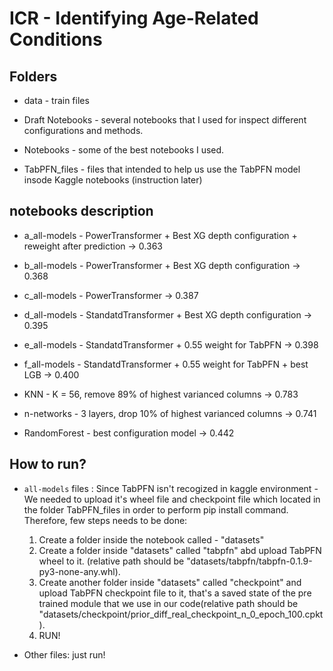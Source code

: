 # ICR - Identifying Age-Related Conditions

## Folders
* data - train files 

* Draft Notebooks - several notebooks that I used for inspect different configurations and methods.

* Notebooks - some of the best notebooks I used.

* TabPFN_files - files that intended to help us use the TabPFN model insode Kaggle notebooks (instruction later)

## notebooks description
* a_all-models - PowerTransformer + Best XG depth configuration + reweight after prediction -> 0.363

* b_all-models - PowerTransformer + Best XG depth configuration -> 0.368

* c_all-models - PowerTransformer -> 0.387

* d_all-models - StandatdTransformer + Best XG depth configuration -> 0.395

* e_all-models - StandatdTransformer + 0.55 weight for TabPFN -> 0.398

* f_all-models - StandatdTransformer + 0.55 weight for TabPFN + best LGB -> 0.400

* KNN - K = 56, remove 89% of highest varianced columns -> 0.783

* n-networks - 3 layers, drop 10% of highest varianced columns -> 0.741

* RandomForest - best configuration model -> 0.442

## How to run?

- `all-models` files : Since TabPFN isn't recogized in kaggle environment - We needed to upload it's wheel file and checkpoint file which located in the folder TabPFN_files in order to perform pip install command.
Therefore, few steps needs to be done:

  1) Create a folder inside the notebook called - "datasets"
  2) Create a folder inside "datasets" called "tabpfn" abd upload TabPFN wheel to it. (relative path should be "datasets/tabpfn/tabpfn-0.1.9-py3-none-any.whl).
  3) Create another folder inside "datasets" called "checkpoint" and upload TabPFN checkpoint file to it, that's a saved state of the pre trained module that we use in our code(relative path should be "datasets/checkpoint/prior_diff_real_checkpoint_n_0_epoch_100.cpkt).
  4) RUN!

- Other files: just run!



